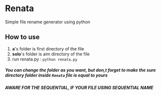 # Renata
Simple file rename generator using python

## How to use
1. **a**'s folder is first directory of the file
2. **solo**'s folder is aim directory of the file
3. run renata.py : ```python renata.py```

##### *You can change the folder as you want, but don,t forget to make the sure directory folder inside `Renata` file is equal to yours*
***AWARE FOR THE SEQUENTIAL, IF YOUR FILE USING SEQUENTIAL NAME***
